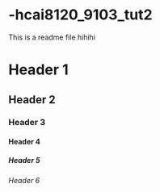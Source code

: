 # -hcai8120_9103_tut2

This is a readme file
hihihi
# Header 1
## Header 2
### Header 3
#### Header 4
##### Header 5
###### Header 6
